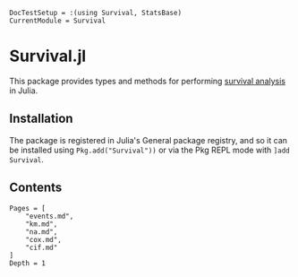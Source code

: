 ```@meta
DocTestSetup = :(using Survival, StatsBase)
CurrentModule = Survival
```

# Survival.jl

This package provides types and methods for performing
[survival analysis](https://en.wikipedia.org/wiki/Survival_analysis) in Julia.

## Installation

The package is registered in Julia's General package registry, and so it can 
be installed using `Pkg.add("Survival"))` or via the Pkg REPL mode with `]add Survival`.

## Contents

```@contents
Pages = [
    "events.md",
    "km.md",
    "na.md",
    "cox.md",
    "cif.md"
]
Depth = 1
```
